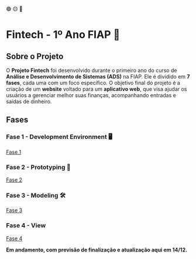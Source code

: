🟢 🟡 🔴

# Fintech - 1º Ano FIAP 🚀

## Sobre o Projeto

O **Projeto Fintech** foi desenvolvido durante o primeiro ano do curso de **Análise e Desenvolvimento de Sistemas (ADS)** na FIAP. Ele é dividido em **7 fases**, cada uma com um foco específico. O objetivo final do projeto é a criação de um **website** voltado para um **aplicativo web**, que visa ajudar os usuários a gerenciar melhor suas finanças, acompanhando entradas e saídas de dinheiro.

## Fases

### Fase 1 - Development Environment 🖥️

[Fase 1](Documentation/Fase-1/Fase1.md)


### Fase 2 - Prototyping 🎨

[Fase 2](Documentation/Fase-2/Fase2.md)


### Fase 3 - Modeling 🛠️

[Fase 3](Documentation/Fase-3/Fase3)


### Fase 4 - View 

[Fase 4](Documentation/Fase-4/Fase4)



**Em andamento, com previsão de finalização e atualização aqui em 14/12.**
